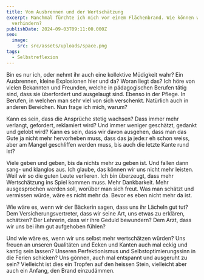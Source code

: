 ```yaml
---
title: Vom Ausbrennen und der Wertschätzung
excerpt: Manchmal fürchte ich mich vor einem Flächenbrand. Wie können wir dies
  verhindern?
publishDate: 2024-09-03T09:11:00.000Z
seo:
  image:
    src: src/assets/uploads/space.png
tags:
  - Selbstreflexion
---
```


Bin es nur ich, oder nehmt ihr auch eine kollektive Müdigkeit wahr? Ein Ausbrennen, kleine Explosionen hier und da? Woran liegt das? Ich höre von vielen Bekannten und Freunden, welche in pädagogischen Berufen tätig sind, dass sie überfordert und ausgelaugt sind. Ebenso in der Pflege. In Berufen, in welchen man sehr viel von sich verschenkt. Natürlich auch in anderen Bereichen. Nun frage ich mich, warum?

Kann es sein, dass die Ansprüche stetig wachsen? Dass immer mehr verlangt, gefordert, reklamiert wird? Und immer weniger geschätzt, gedankt und gelobt wird? Kann es sein, dass wir davon ausgehen, dass man das Gute ja nicht mehr hervorheben muss, dass das ja jede:r eh schon weiss, aber am Mangel geschliffen werden muss, bis auch die letzte Kante rund ist?

Viele geben und geben, bis da nichts mehr zu geben ist. Und fallen dann sang- und klanglos aus. Ich glaube, das können wir uns nicht mehr leisten. Weil wir so die guten Leute verlieren. Ich bin überzeugt, dass mehr Wertschätzung ins Spiel kommen muss. Mehr Dankbarkeit. Mehr ausgesprochen werden soll, worüber man sich freut. Was man schätzt und vermissen würde, wäre es nicht mehr da. Bevor es eben nicht mehr da ist.

Wie wäre es, wenn wir der Bäckerin sagen, dass uns ihr Lächeln gut tut? Dem Versicherungsvertreter, dass wir seine Art, uns etwas zu erklären, schätzen? Der Lehrerin, dass wir ihre Geduld bewundern? Dem Arzt, dass wir uns bei ihm gut aufgehoben fühlen?

Und wie wäre es, wenn wir uns selbst mehr wertschätzen würden? Uns freuen an unseren Qualitäten und Ecken und Kanten auch mal eckig und kantig sein lassen? Unseren Perfektionismus und Selbstoptimierungssinn in die Ferien schicken? Uns gönnen, auch mal entspannt und ausgeruht zu sein? Vielleicht ist dies ein Tropfen auf den heissen Stein, vielleicht aber auch ein Anfang, den Brand einzudämmen.
